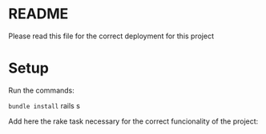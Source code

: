 # README

Please read this file for the correct deployment for this project

# Setup

Run the commands: 

`` bundle install
`` rails s


Add here the rake task necessary for the correct funcionality of the project:


